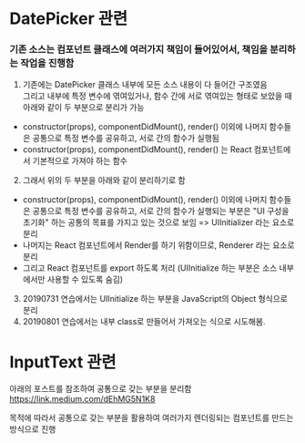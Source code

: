 # DatePicker 관련<br>

### 기존 소스는 컴포넌트 클래스에 여러가지 책임이 들어있어서, 책임을 분리하는 작업을 진행함<br>
1. 기존에는 DatePicker 클래스 내부에 모든 소스 내용이 다 들어간 구조였음 <br>
그리고 내부에 특정 변수에 엮여있거나, 함수 간에 서로 엮여있는 형태로 보았을 때 아래와 같이 두 부분으로 분리가 가능
* constructor(props), componentDidMount(), render() 이외에 나머지 함수들은 공통으로 특정 변수를 공유하고, 서로 간의 함수가 실행됨<br>
* constructor(props), componentDidMount(), render() 는 React 컴포넌트에서 기본적으로 가져야 하는 함수<br>

2. 그래서 위의 두 부분을 아래와 같이 분리하기로 함
* constructor(props), componentDidMount(), render() 이외에 나머지 함수들은 공통으로 특정 변수를 공유하고, 서로 간의 함수가 실행되는 부분은 "UI 구성을 초기화" 하는 공통의 목표를 가지고
있는 것으로 보임 => UIInitializer 라는 요소로 분리
* 나머지는 React 컴포넌트에서 Render를 하기 위함이므로, Renderer 라는 요소로 분리
* 그리고 React 컴포넌트를 export 하도록 처리 (UIInitialize 하는 부분은 소스 내부에서만 사용할 수 있도록 숨김)

3. 20190731 연습에서는 UIInitialize 하는 부분을 JavaScript의 Object 형식으로 분리<br>
4. 20190801 연습에서는 내부 class로 만들어서 가져오는 식으로 시도해봄.<br>

# InputText 관련

아래의 포스트를 참조하여 공통으로 갖는 부분을 분리함
https://link.medium.com/dEhMG5N1K8

목적에 따라서 공통으로 갖는 부분을 활용하여 여러가지 렌더링되는 컴포넌트를 만드는 방식으로 진행

